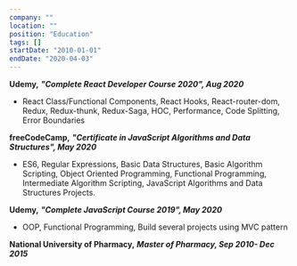 ```yaml
---
company: ""
location: ""
position: "Education"
tags: []
startDate: "2010-01-01"
endDate: "2020-04-03"
---
```

**Udemy,** ***"Complete React Developer Course 2020", Aug 2020***

* React Class/Functional Components, React Hooks, React-router-dom, Redux, Redux-thunk, Redux-Saga, HOC, Performance, Code Splitting, Error Boundaries </p>

**freeCodeCamp,** ***"Certificate in JavaScript Algorithms and Data Structures", May 2020***

- ES6, Regular Expressions, Basic Data Structures, Basic Algorithm Scripting, Object Oriented Programming, Functional Programming, Intermediate Algorithm Scripting, JavaScript Algorithms and Data Structures Projects. </p>

**Udemy,** ***"Complete JavaScript Course 2019", May 2020***

* OOP, Functional Programming, Build several projects using MVC pattern</p>

**National University of Pharmacy,** ***Master of Pharmacy, Sep 2010- Dec 2015***

